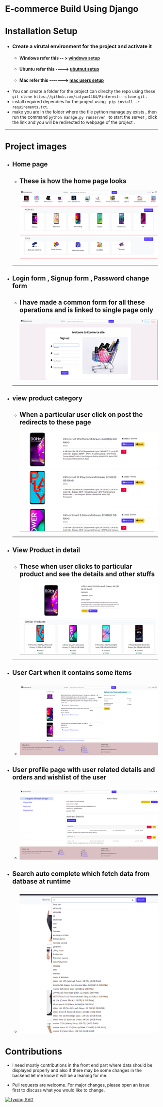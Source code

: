 # E-commerce Build Using Django 


# Installation Setup
  - ### Create a virutal environment for the project and activate it
    -  #### Windows refer this -- > [windows setup](https://www.stanleyulili.com/django/how-to-install-django-on-windows/)
    - #### Ubuntu refer this ----> [ubutnut setup](https://www.javatpoint.com/django-virtual-environment-setup)
    - #### Mac refer this -------> [mac users setup](https://appdividend.com/2018/03/28/how-to-install-django-in-mac/)
  - You can create a folder for the project can direclty the repo using these ` git clone https://github.com/satyam4484/Pinterest---clone.git` .
  - install required dependies for the project using  ` pip install -r requirements.txt`.
  - make you are in the folder where the file python manage.py exists , then run the command `python manage.py runserver ` to start the server , click the link and you will be redirected to webpage of the project .

___

# Project images 
  - ## Home page 
    - ## These is how the home page looks 
       ![](images/home.png)
    ------
  - ## Login form , Signup form , Password change form
    - ## I have made a common form for all these operations and is linked to single page only
        ![](images/login.png)
    -----
  - ## view product category
    - ## When a particular user click on post the redirects to these page 
        ![](images/cat.png)
    -----
  - ## View Product in detail 
    - ## These when user clicks to particular product and see the details and other stuffs 
        ![](images/product.png)
    ----
  - ## User Cart when it contains some items  
    - ## ![](images/cart.png)

  - ## User profile page with user related details and orders and wishlist of the user
    - ## ![](images/profile.png)

  - ## Search auto complete which fetch data from datbase at runtime 
    - ## ![](images/search.png)


# Contributions
  -  I need mostly contributions in the front end part where data should be displayed properly and also if there may be some changes in the backend let me know it will be a leaning for me.

  - Pull requests are welcome. For major changes, please open an issue first to discuss what you would like to change.


[![Typing SVG](https://readme-typing-svg.herokuapp.com?color=B60755&size=30&center=true&vCenter=true&width=500&lines=Thank+You+for+visiting+)](https://git.io/typing-svg)

